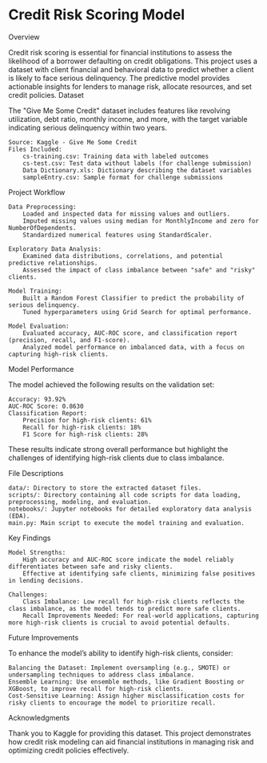 # Credit Risk Scoring Model

Overview

Credit risk scoring is essential for financial institutions to assess the likelihood of a borrower defaulting on credit obligations. This project uses a dataset with client financial and behavioral data to predict whether a client is likely to face serious delinquency. The predictive model provides actionable insights for lenders to manage risk, allocate resources, and set credit policies.
Dataset

The "Give Me Some Credit" dataset includes features like revolving utilization, debt ratio, monthly income, and more, with the target variable indicating serious delinquency within two years.

    Source: Kaggle - Give Me Some Credit
    Files Included:
        cs-training.csv: Training data with labeled outcomes
        cs-test.csv: Test data without labels (for challenge submission)
        Data Dictionary.xls: Dictionary describing the dataset variables
        sampleEntry.csv: Sample format for challenge submissions

Project Workflow

    Data Preprocessing:
        Loaded and inspected data for missing values and outliers.
        Imputed missing values using median for MonthlyIncome and zero for NumberOfDependents.
        Standardized numerical features using StandardScaler.

    Exploratory Data Analysis:
        Examined data distributions, correlations, and potential predictive relationships.
        Assessed the impact of class imbalance between "safe" and "risky" clients.

    Model Training:
        Built a Random Forest Classifier to predict the probability of serious delinquency.
        Tuned hyperparameters using Grid Search for optimal performance.

    Model Evaluation:
        Evaluated accuracy, AUC-ROC score, and classification report (precision, recall, and F1-score).
        Analyzed model performance on imbalanced data, with a focus on capturing high-risk clients.

Model Performance

The model achieved the following results on the validation set:

    Accuracy: 93.92%
    AUC-ROC Score: 0.8630
    Classification Report:
        Precision for high-risk clients: 61%
        Recall for high-risk clients: 18%
        F1 Score for high-risk clients: 28%

These results indicate strong overall performance but highlight the challenges of identifying high-risk clients due to class imbalance.

File Descriptions

    data/: Directory to store the extracted dataset files.
    scripts/: Directory containing all code scripts for data loading, preprocessing, modeling, and evaluation.
    notebooks/: Jupyter notebooks for detailed exploratory data analysis (EDA).
    main.py: Main script to execute the model training and evaluation.

Key Findings

    Model Strengths:
        High accuracy and AUC-ROC score indicate the model reliably differentiates between safe and risky clients.
        Effective at identifying safe clients, minimizing false positives in lending decisions.

    Challenges:
        Class Imbalance: Low recall for high-risk clients reflects the class imbalance, as the model tends to predict more safe clients.
        Recall Improvements Needed: For real-world applications, capturing more high-risk clients is crucial to avoid potential defaults.

Future Improvements

To enhance the model’s ability to identify high-risk clients, consider:

    Balancing the Dataset: Implement oversampling (e.g., SMOTE) or undersampling techniques to address class imbalance.
    Ensemble Learning: Use ensemble methods, like Gradient Boosting or XGBoost, to improve recall for high-risk clients.
    Cost-Sensitive Learning: Assign higher misclassification costs for risky clients to encourage the model to prioritize recall.

Acknowledgments

Thank you to Kaggle for providing this dataset. This project demonstrates how credit risk modeling can aid financial institutions in managing risk and optimizing credit policies effectively.
